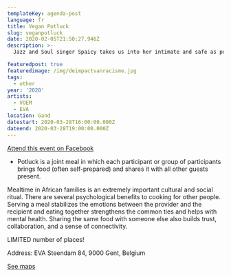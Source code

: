```yaml
---
templateKey: agenda-post
language: fr
title: Vegan Potluck
slug: veganpotluck
date: 2020-02-05T21:50:27.946Z
description: >-
  Jazz and Soul singer Spaicy takes us into her intimate and safe as possible space. With a joint putlock and an acoustic concert we fill the evening with pleasant conversations about the intersections veganism and being black.

featuredpost: true
featuredimage: /img/deimpactvanracisme.jpg
tags:
  - other
year: '2020'
artists:
  - VOEM
  - EVA
location: Gand
datestart: 2020-03-28T16:00:00.000Z
dateend: 2020-03-28T19:00:00.000Z
---
```

[Attend this event on Facebook](https://www.facebook.com/events/627742747785499/)


* Potluck is a joint meal in which each participant or group of participants brings food (often self-prepared) and shares it with all other guests present.

Mealtime in African families is an extremely important cultural and social ritual. There are several psychological benefits to cooking for other people. Serving a meal stabilizes the emotions between the provider and the recipient and eating together strengthens the common ties and helps with mental health. Sharing the same food with someone else also builds trust, collaboration, and a sense of connectivity.

LIMITED number of places!

Address: EVA
Steendam 84, 9000 Gent, Belgium

[See maps](hhttps://goo.gl/maps/D6DHhWKxKDLvgDoz5)
